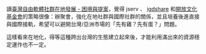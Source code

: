 讀[臺灣自由軟體社群在地發展 - 困境與提案](https://l10n-tw.hackpad.com/--wUb3x5an8Nk)，覺得 jserv 、 [igdshare](https://igdshare.org/) 和[開放文化基金會](http://ocf.tw/)的策略很像：辦聚會，強化在地社群與國際社群的關係，並且培養後進直接與國際接軌，希望可以避開台灣/亞洲市場的「先有雞？先有蛋？」問題。

這樣看來在地化，得等這種跨出台灣的生態建立起來後，才能利用滿出來的資源穩定運作也不一定。
